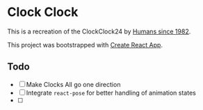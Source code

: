 
# Clock Clock
This is a recreation of the ClockClock24 by [Humans since 1982](https://www.humanssince1982.com/).

This project was bootstrapped with [Create React App](https://github.com/facebookincubator/create-react-app).

## Todo
* [ ] Make Clocks All go one direction
* [ ] Integrate `react-pose` for better handling of animation states
* [ ] 
